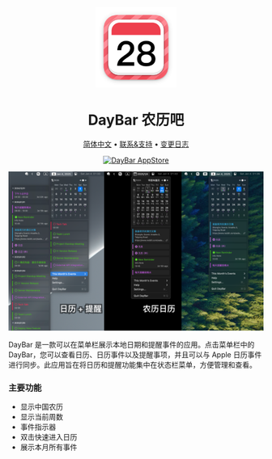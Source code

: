 <div align="center">
  <br />
  <br />
  <img src="./assets/logo.png" width="160" height="160">
  <h1>
    DayBar 农历吧
  </h1>
  <!--rehype:style=border: 0;-->
  <p>
    <a href="./README.zh.md">简体中文</a> • 
    <a target="_blank" href="https://github.com/jaywcjlove/daybar/issues/new?template=bug_report_cn.yml">联系&支持</a> • 
    <a href="https://github.com/jaywcjlove/daybar/releases">变更日志</a>
  </p>
  <p>
    <a target="_blank" href="https://apps.apple.com/app/daybar/6739052447" title="DayBar for macOS">
      <img alt="DayBar AppStore" src="https://jaywcjlove.github.io/sb/download/macos.svg" height="51">
    </a>
  </p>
</div>

![DayBar 1](./assets/screenshots-1-cn.png)

DayBar 是一款可以在菜单栏展示本地日期和提醒事件的应用。点击菜单栏中的 DayBar，您可以查看日历、日历事件以及提醒事项，并且可以与 Apple 日历事件进行同步。此应用旨在将日历和提醒功能集中在状态栏菜单，方便管理和查看。

### 主要功能

- 显示中国农历
- 显示当前周数
- 事件指示器
- 双击快速进入日历
- 展示本月所有事件

<!--version: v1.0.0-->